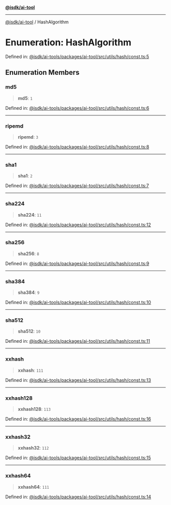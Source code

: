 [**@isdk/ai-tool**](../README.md)

***

[@isdk/ai-tool](../globals.md) / HashAlgorithm

# Enumeration: HashAlgorithm

Defined in: [@isdk/ai-tools/packages/ai-tool/src/utils/hash/const.ts:5](https://github.com/isdk/ai-tool.js/blob/209a87173b5eabb2f81db6ea9a6784f34c24e271/src/utils/hash/const.ts#L5)

## Enumeration Members

### md5

> **md5**: `1`

Defined in: [@isdk/ai-tools/packages/ai-tool/src/utils/hash/const.ts:6](https://github.com/isdk/ai-tool.js/blob/209a87173b5eabb2f81db6ea9a6784f34c24e271/src/utils/hash/const.ts#L6)

***

### ripemd

> **ripemd**: `3`

Defined in: [@isdk/ai-tools/packages/ai-tool/src/utils/hash/const.ts:8](https://github.com/isdk/ai-tool.js/blob/209a87173b5eabb2f81db6ea9a6784f34c24e271/src/utils/hash/const.ts#L8)

***

### sha1

> **sha1**: `2`

Defined in: [@isdk/ai-tools/packages/ai-tool/src/utils/hash/const.ts:7](https://github.com/isdk/ai-tool.js/blob/209a87173b5eabb2f81db6ea9a6784f34c24e271/src/utils/hash/const.ts#L7)

***

### sha224

> **sha224**: `11`

Defined in: [@isdk/ai-tools/packages/ai-tool/src/utils/hash/const.ts:12](https://github.com/isdk/ai-tool.js/blob/209a87173b5eabb2f81db6ea9a6784f34c24e271/src/utils/hash/const.ts#L12)

***

### sha256

> **sha256**: `8`

Defined in: [@isdk/ai-tools/packages/ai-tool/src/utils/hash/const.ts:9](https://github.com/isdk/ai-tool.js/blob/209a87173b5eabb2f81db6ea9a6784f34c24e271/src/utils/hash/const.ts#L9)

***

### sha384

> **sha384**: `9`

Defined in: [@isdk/ai-tools/packages/ai-tool/src/utils/hash/const.ts:10](https://github.com/isdk/ai-tool.js/blob/209a87173b5eabb2f81db6ea9a6784f34c24e271/src/utils/hash/const.ts#L10)

***

### sha512

> **sha512**: `10`

Defined in: [@isdk/ai-tools/packages/ai-tool/src/utils/hash/const.ts:11](https://github.com/isdk/ai-tool.js/blob/209a87173b5eabb2f81db6ea9a6784f34c24e271/src/utils/hash/const.ts#L11)

***

### xxhash

> **xxhash**: `111`

Defined in: [@isdk/ai-tools/packages/ai-tool/src/utils/hash/const.ts:13](https://github.com/isdk/ai-tool.js/blob/209a87173b5eabb2f81db6ea9a6784f34c24e271/src/utils/hash/const.ts#L13)

***

### xxhash128

> **xxhash128**: `113`

Defined in: [@isdk/ai-tools/packages/ai-tool/src/utils/hash/const.ts:16](https://github.com/isdk/ai-tool.js/blob/209a87173b5eabb2f81db6ea9a6784f34c24e271/src/utils/hash/const.ts#L16)

***

### xxhash32

> **xxhash32**: `112`

Defined in: [@isdk/ai-tools/packages/ai-tool/src/utils/hash/const.ts:15](https://github.com/isdk/ai-tool.js/blob/209a87173b5eabb2f81db6ea9a6784f34c24e271/src/utils/hash/const.ts#L15)

***

### xxhash64

> **xxhash64**: `111`

Defined in: [@isdk/ai-tools/packages/ai-tool/src/utils/hash/const.ts:14](https://github.com/isdk/ai-tool.js/blob/209a87173b5eabb2f81db6ea9a6784f34c24e271/src/utils/hash/const.ts#L14)
